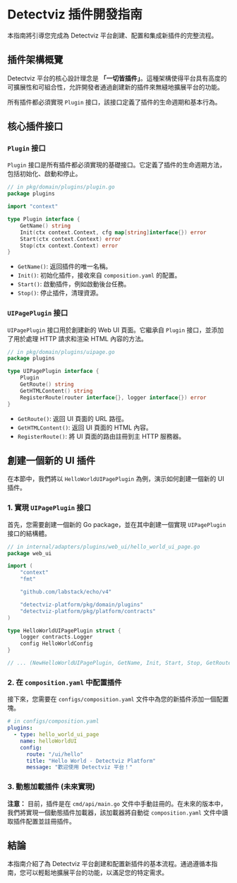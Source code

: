 # Detectviz 插件開發指南

本指南將引導您完成為 Detectviz 平台創建、配置和集成新插件的完整流程。

## 插件架構概覽

Detectviz 平台的核心設計理念是 **「一切皆插件」**。這種架構使得平台具有高度的可擴展性和可組合性，允許開發者通過創建新的插件來無縫地擴展平台的功能。

所有插件都必須實現 `Plugin` 接口，該接口定義了插件的生命週期和基本行為。

## 核心插件接口

### `Plugin` 接口

`Plugin` 接口是所有插件都必須實現的基礎接口。它定義了插件的生命週期方法，包括初始化、啟動和停止。

```go
// in pkg/domain/plugins/plugin.go
package plugins

import "context"

type Plugin interface {
    GetName() string
    Init(ctx context.Context, cfg map[string]interface{}) error
    Start(ctx context.Context) error
    Stop(ctx context.Context) error
}
```

*   `GetName()`: 返回插件的唯一名稱。
*   `Init()`: 初始化插件，接收來自 `composition.yaml` 的配置。
*   `Start()`: 啟動插件，例如啟動後台任務。
*   `Stop()`: 停止插件，清理資源。

### `UIPagePlugin` 接口

`UIPagePlugin` 接口用於創建新的 Web UI 頁面。它繼承自 `Plugin` 接口，並添加了用於處理 HTTP 請求和渲染 HTML 內容的方法。

```go
// in pkg/domain/plugins/uipage.go
package plugins

type UIPagePlugin interface {
    Plugin
    GetRoute() string
    GetHTMLContent() string
    RegisterRoute(router interface{}, logger interface{}) error
}
```

*   `GetRoute()`: 返回 UI 頁面的 URL 路徑。
*   `GetHTMLContent()`: 返回 UI 頁面的 HTML 內容。
*   `RegisterRoute()`: 將 UI 頁面的路由註冊到主 HTTP 服務器。

## 創建一個新的 UI 插件

在本節中，我們將以 `HelloWorldUIPagePlugin` 為例，演示如何創建一個新的 UI 插件。

### 1. 實現 `UIPagePlugin` 接口

首先，您需要創建一個新的 Go package，並在其中創建一個實現 `UIPagePlugin` 接口的結構體。

```go
// in internal/adapters/plugins/web_ui/hello_world_ui_page.go
package web_ui

import (
    "context"
    "fmt"

    "github.com/labstack/echo/v4"

    "detectviz-platform/pkg/domain/plugins"
    "detectviz-platform/pkg/platform/contracts"
)

type HelloWorldUIPagePlugin struct {
    logger contracts.Logger
    config HelloWorldConfig
}

// ... (NewHelloWorldUIPagePlugin, GetName, Init, Start, Stop, GetRoute, GetHTMLContent, RegisterRoute)
```

### 2. 在 `composition.yaml` 中配置插件

接下來，您需要在 `configs/composition.yaml` 文件中為您的新插件添加一個配置塊。

```yaml
# in configs/composition.yaml
plugins:
  - type: hello_world_ui_page
    name: helloWorldUI
    config:
      route: "/ui/hello"
      title: "Hello World - Detectviz Platform"
      message: "歡迎使用 Detectviz 平台！"
```

### 3. 動態加載插件 (未來實現)

**注意：** 目前，插件是在 `cmd/api/main.go` 文件中手動註冊的。在未來的版本中，我們將實現一個動態插件加載器，該加載器將自動從 `composition.yaml` 文件中讀取插件配置並註冊插件。

## 結論

本指南介紹了為 Detectviz 平台創建和配置新插件的基本流程。通過遵循本指南，您可以輕鬆地擴展平台的功能，以滿足您的特定需求。
